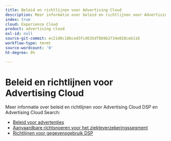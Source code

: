 ```yaml
---
title: Beleid en richtlijnen voor Advertising Cloud
description: Meer informatie over beleid en richtlijnen voor Advertising Cloud DSP en Advertising Cloud Search.
index: true
cloud: Experience Cloud
product: advertising cloud
exl-id: null
source-git-commit: ec21d8c18bced3fcd635df8b9b2734e028ceb118
workflow-type: tm+mt
source-wordcount: '0'
ht-degree: 0%

---
```


# Beleid en richtlijnen voor Advertising Cloud

Meer informatie over beleid en richtlijnen voor Advertising Cloud DSP en Advertising Cloud Search:

* [Beleid voor advertenties](/help/policies/ad-requirements-policy.md)
* [Aanvaardbare richtsnoeren voor het ziekteverzekeringssegment](/help/policies/health-segment-guidelines.md)
* [Richtlijnen voor gegevensgebruik DSP](/help/policies/data-usage-guidelines.md)
